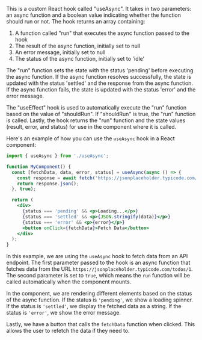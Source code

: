 This is a custom React hook called "useAsync". It takes in two parameters: an async function and a boolean value indicating whether the function should run or not. The hook returns an array containing:

1. A function called "run" that executes the async function passed to the hook
2. The result of the async function, initially set to null
3. An error message, initially set to null
4. The status of the async function, initially set to 'idle'

The "run" function sets the state with the status 'pending' before executing the async function. If the async function resolves successfully, the state is updated with the status 'settled' and the response from the async function. If the async function fails, the state is updated with the status 'error' and the error message.

The "useEffect" hook is used to automatically execute the "run" function based on the value of "shouldRun". If "shouldRun" is true, the "run" function is called. Lastly, the hook returns the "run" function and the state values (result, error, and status) for use in the component where it is called.


Here's an example of how you can use the `useAsync` hook in a React component:

```jsx
import { useAsync } from './useAsync';

function MyComponent() {
  const [fetchData, data, error, status] = useAsync(async () => {
    const response = await fetch('https://jsonplaceholder.typicode.com/todos/1');
    return response.json();
  }, true);

  return (
    <div>
      {status === 'pending' && <p>Loading...</p>}
      {status === 'settled' && <p>{JSON.stringify(data)}</p>}
      {status === 'error' && <p>{error}</p>}
      <button onClick={fetchData}>Fetch Data</button>
    </div>
  );
}
```

In this example, we are using the `useAsync` hook to fetch data from an API endpoint. The first parameter passed to the hook is an async function that fetches data from the URL `https://jsonplaceholder.typicode.com/todos/1`. The second parameter is set to `true`, which means the `run` function will be called automatically when the component mounts.

In the component, we are rendering different elements based on the status of the async function. If the status is `'pending'`, we show a loading spinner. If the status is `'settled'`, we display the fetched data as a string. If the status is `'error'`, we show the error message.

Lastly, we have a button that calls the `fetchData` function when clicked. This allows the user to refetch the data if they need to.
